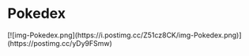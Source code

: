 # Pokedex

  <p style="center">[![img-Pokedex.png](https://i.postimg.cc/Z51cz8CK/img-Pokedex.png)](https://postimg.cc/yDy9FSmw)
</p>


